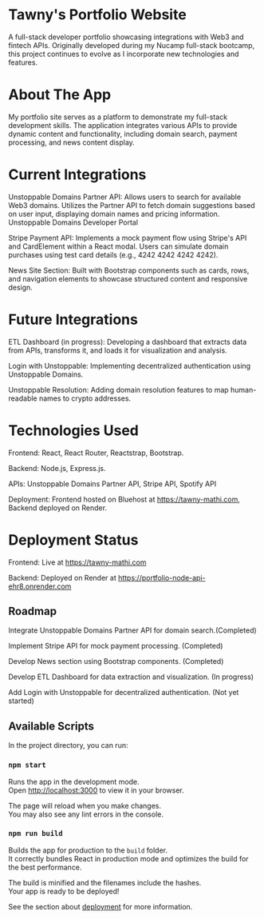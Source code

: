 # Tawny's Portfolio Website

A full-stack developer portfolio showcasing integrations with Web3 and fintech APIs. Originally developed during my Nucamp full-stack bootcamp, this project continues to evolve as I incorporate new technologies and features.

# About The App

My portfolio site serves as a platform to demonstrate my full-stack development skills. The application integrates various APIs to provide dynamic content and functionality, including domain search, payment processing, and news content display.

# Current Integrations

Unstoppable Domains Partner API: Allows users to search for available Web3 domains. Utilizes the Partner API to fetch domain suggestions based on user input, displaying domain names and pricing information. ​
Unstoppable Domains Developer Portal

Stripe Payment API: Implements a mock payment flow using Stripe's API and CardElement within a React modal. Users can simulate domain purchases using test card details (e.g., 4242 4242 4242 4242). ​

News Site Section: Built with Bootstrap components such as cards, rows, and navigation elements to showcase structured content and responsive design. 

# Future Integrations

ETL Dashboard (in progress): Developing a dashboard that extracts data from APIs, transforms it, and loads it for visualization and analysis.

Login with Unstoppable: Implementing decentralized authentication using Unstoppable Domains. ​

Unstoppable Resolution: Adding domain resolution features to map human-readable names to crypto addresses. ​


# Technologies Used

Frontend: React, React Router, Reactstrap, Bootstrap.​

Backend: Node.js, Express.js.

APIs: Unstoppable Domains Partner API, Stripe API, Spotify API

Deployment: Frontend hosted on Bluehost at https://tawny-mathi.com, Backend deployed on Render.

# Deployment Status

Frontend: Live at https://tawny-mathi.com​

Backend: Deployed on Render at https://portfolio-node-api-ehr8.onrender.com

## Roadmap

 Integrate Unstoppable Domains Partner API for domain search.​ (Completed)

 Implement Stripe API for mock payment processing. (Completed)

 Develop News section using Bootstrap components.​ (Completed)

 Develop ETL Dashboard for data extraction and visualization. (In progress)

 Add Login with Unstoppable for decentralized authentication. (Not yet started)

## Available Scripts

In the project directory, you can run:

### `npm start`

Runs the app in the development mode.\
Open [http://localhost:3000](http://localhost:3000) to view it in your browser.

The page will reload when you make changes.\
You may also see any lint errors in the console.

### `npm run build`

Builds the app for production to the `build` folder.\
It correctly bundles React in production mode and optimizes the build for the best performance.

The build is minified and the filenames include the hashes.\
Your app is ready to be deployed!

See the section about [deployment](https://facebook.github.io/create-react-app/docs/deployment) for more information.

